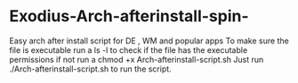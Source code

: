 # Exodius-Arch-afterinstall-spin-
Easy arch after install script for DE , WM and popular apps
To make sure the file is executable run a ls -l to check if the file has the executable permissions if not run a chmod +x Arch-afterinstall-script.sh
Just run ./Arch-afterinstall-script.sh to run the script.
